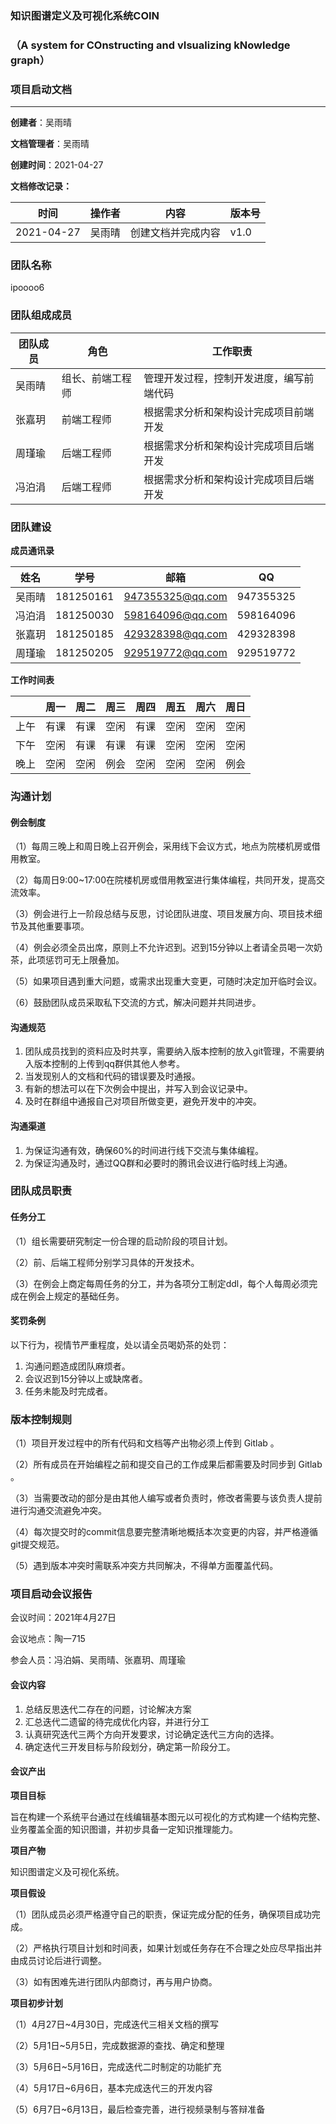 ###                            知识图谱定义及可视化系统COIN

### （A system for COnstructing and vIsualizing kNowledge graph）

###                                          项目启动文档

------

**创建者**：吴雨晴

**文档管理者**：吴雨晴

**创建时间**：2021-04-27

**文档修改记录：**

| 时间       | 操作者 | 内容               | 版本号 |
| ---------- | ------ | ------------------ | ------ |
| 2021-04-27 | 吴雨晴 | 创建文档并完成内容 | v1.0   |

### 团队名称

ipoooo6

### 团队组成成员

| 团队成员 | 角色             | 工作职责                                 |
| -------- | ---------------- | ---------------------------------------- |
| 吴雨晴   | 组长、前端工程师 | 管理开发过程，控制开发进度，编写前端代码 |
| 张嘉玥   | 前端工程师       | 根据需求分析和架构设计完成项目前端开发   |
| 周瑾瑜   | 后端工程师       | 根据需求分析和架构设计完成项目后端开发   |
| 冯泊涓   | 后端工程师       | 根据需求分析和架构设计完成项目后端开发   |

### 团队建设

**成员通讯录**

| 姓名   | 学号      | 邮箱             | QQ        |
| ------ | --------- | ---------------- | --------- |
| 吴雨晴 | 181250161 | 947355325@qq.com | 947355325 |
| 冯泊涓 | 181250030 | 598164096@qq.com | 598164096 |
| 张嘉玥 | 181250185 | 429328398@qq.com | 429328398 |
| 周瑾瑜 | 181250205 | 929519772@qq.com | 929519772 |

**工作时间表**

|      | 周一 | 周二 | 周三 | 周四 | 周五 | 周六 | 周日 |
| ---- | ---- | ---- | ---- | ---- | ---- | ---- | ---- |
| 上午 | 有课 | 有课 | 空闲 | 有课 | 空闲 | 空闲 | 空闲 |
| 下午 | 空闲 | 有课 | 有课 | 有课 | 空闲 | 空闲 | 空闲 |
| 晚上 | 空闲 | 空闲 | 例会 | 空闲 | 空闲 | 空闲 | 例会 |

### 沟通计划

#### **例会制度**

（1）每周三晚上和周日晚上召开例会，采用线下会议方式，地点为院楼机房或借用教室。

（2）每周日9:00~17:00在院楼机房或借用教室进行集体编程，共同开发，提高交流效率。

（3）例会进行上一阶段总结与反思，讨论团队进度、项目发展方向、项目技术细节及其他重要事项。

（4）例会必须全员出席，原则上不允许迟到。迟到15分钟以上者请全员喝一次奶茶，此项惩罚可无上限叠加。

（5）如果项目遇到重大问题，或需求出现重大变更，可随时决定加开临时会议。

（6）鼓励团队成员采取私下交流的方式，解决问题并共同进步。

#### **沟通规范**

1. 团队成员找到的资料应及时共享，需要纳入版本控制的放入git管理，不需要纳入版本控制的上传到qq群供其他人参考。
2. 当发现别人的文档和代码的错误要及时通报。
3. 有新的想法可以在下次例会中提出，并写入到会议记录中。
4. 及时在群组中通报自己对项目所做变更，避免开发中的冲突。

#### **沟通渠道**

1. 为保证沟通有效，确保60%的时间进行线下交流与集体编程。
2. 为保证沟通及时，通过QQ群和必要时的腾讯会议进行临时线上沟通。

### 团队成员职责

#### **任务分工**

（1）组长需要研究制定一份合理的启动阶段的项目计划。

（2）前、后端工程师分别学习具体的开发技术。

（3）在例会上商定每周任务的分工，并为各项分工制定ddl，每个人每周必须完成在例会上规定的基础任务。

#### **奖罚条例**

以下行为，视情节严重程度，处以请全员喝奶茶的处罚：

1. 沟通问题造成团队麻烦者。
2. 会议迟到15分钟以上或缺席者。
3. 任务未能及时完成者。

### 版本控制规则

（1）项目开发过程中的所有代码和文档等产出物必须上传到 Gitlab 。

（2）所有成员在开始编程之前和提交自己的工作成果后都需要及时同步到 Gitlab 。

（3）当需要改动的部分是由其他人编写或者负责时，修改者需要与该负责人提前进行沟通交流避免冲突。

（4）每次提交时的commit信息要完整清晰地概括本次变更的内容，并严格遵循git提交规范。

（5）遇到版本冲突时需联系冲突方共同解决，不得单方面覆盖代码。

### 项目启动会议报告

会议时间：2021年4月27日

会议地点：陶一715

参会人员：冯泊娟、吴雨晴、张嘉玥、周瑾瑜

#### **会议内容**

1. 总结反思迭代二存在的问题，讨论解决方案
2. 汇总迭代二遗留的待完成优化内容，并进行分工
3. 认真研究迭代三两个方向开发要求，讨论确定迭代三方向的选择。
4. 确定迭代三开发目标与阶段划分，确定第一阶段分工。

#### **会议产出**

**项目目标**

旨在构建一个系统平台通过在线编辑基本图元以可视化的方式构建一个结构完整、业务覆盖全面的知识图谱，并初步具备一定知识推理能力。

**项目产物**

知识图谱定义及可视化系统。

**项目假设**

（1）团队成员必须严格遵守自己的职责，保证完成分配的任务，确保项目成功完成。

（2）严格执行项目计划和时间表，如果计划或任务存在不合理之处应尽早指出并由成员讨论后进行调整。

（3）如有困难先进行团队内部商讨，再与用户协商。

**项目初步计划**

（1）4月27日~4月30日，完成迭代三相关文档的撰写

（2）5月1日~5月5日，完成数据源的查找、确定和整理

（3）5月6日~5月16日，完成迭代二时制定的功能扩充

（4）5月17日~6月6日，基本完成迭代三的开发内容

（5）6月7日~6月13日，最后检查完善，进行视频录制与答辩准备